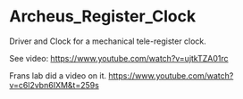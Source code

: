 # Archeus_Register_Clock
Driver and Clock for a mechanical tele-register clock.

See video: https://www.youtube.com/watch?v=ujtkTZA01rc

Frans lab did a video on it.
https://www.youtube.com/watch?v=c6l2vbn6IXM&t=259s
